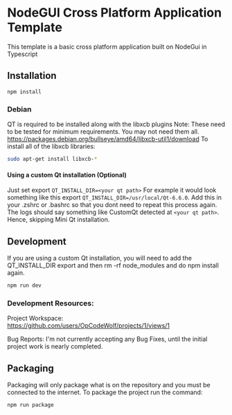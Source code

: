 # NodeGUI Cross Platform Application Template
This template is a basic cross platform application built on NodeGui in Typescript

## Installation
```
npm install
```

### Debian
QT is required to be installed along with the libxcb plugins
Note: These need to be tested for minimum requirements. You may not need them all.
https://packages.debian.org/bullseye/amd64/libxcb-util1/download
To install all of the libxcb libraries:
```sh
sudo apt-get install libxcb-*
```

#### Using a custom Qt installation (Optional)

Just set export `QT_INSTALL_DIR=<your qt path>`  For example it would look something like this export `QT_INSTALL_DIR=/usr/local/Qt-6.6.0`. Add this in your .zshrc or .bashrc so that you dont need to repeat this process again.
The logs should say something like CustomQt detected at `<your qt path>`. Hence, skipping Mini Qt installation.

## Development

If you are using a custom Qt installation, you will need to add the QT_INSTALL_DIR export and then rm -rf node_modules and do npm install again.

```sh
npm run dev
```

### Development Resources:
Project Workspace: https://github.com/users/OpCodeWolf/projects/1/views/1

Bug Reports: I'm not currently accepting any Bug Fixes, until the initial project work is nearly completed.


## Packaging
Packaging will only package what is on the repository and you must be connected to the internet.
To package the project run the command:
```sh
npm run package
```
